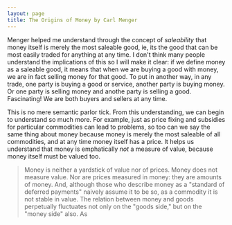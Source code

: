```yaml
---
layout: page
title: The Origins of Money by Carl Menger
---
```


Menger helped me understand through the concept of *saleability* that money itself is merely the most saleable good, ie, its the good that can be most easily traded for anything at any time. I don't think many people understand the implications of this so I will make it clear: if we define money as a saleable good, it means that when we are buying a good with money, we are in fact selling money for that good. To put in another way, in any trade, one party is buying a good or service, another party is buying money. Or one party is selling money and anothe party is selling a good. Fascinating! We are both buyers and sellers at any time.

This is no mere semantic parlor tick. From this understanding, we can begin to understand so much more. For example, just as price fixing and subsidies for particular commodities can lead to problems, so too can we say the same thing about money because money is merely the most saleable of all commodities, and at any time money itself has a price. It helps us understand that money is emphatically *not* a measure of value, because money itself must be valued too.

>Money is neither a yardstick of value nor of prices. Money does not measure value. Nor are prices measured in money: they are amounts of money. And, although those who describe money as a "standard of deferred payments" naively assume it to be so, as a commodity it is not stable in value. The relation between money and goods perpetually fluctuates not only on the "goods side," but on the "money side" also. As
